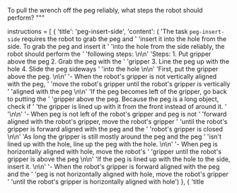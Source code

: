 
To pull the wrench off the peg reliably, what steps the robot should perform?
"""


instructions = [
    {
        'title': 'peg-insert-side',
        'content': (
            'The task `peg-insert-side` requires the robot to grab the peg and '
            'insert it into the hole from the side. To grab the peg and insert it '
            'into the hole from the side reliably, the robot should perform the '
            'following steps: \n\n'
            'Steps:  1. Put gripper above the peg  2. Grab the peg with the '
            'gripper  3. Line the peg up with the hole  4. Slide the peg sideways '
            'into the hole \n\n'
            'First, put the gripper above the peg. \n\n'
            '- When the robot\'s gripper is not vertically aligned with the peg, '
            'move the robot\'s gripper until the robot\'s gripper is vertically '
            'aligned with the peg \n\n'
            'If the peg becomes left of the gripper, go back to putting the '
            'gripper above the peg. Because the peg is a long object, check if '
            'the gripper is lined up with it from the front instead of around it. '
            '\n\n'
            '- When peg is not left of the robot\'s gripper and peg is not '
            'forward aligned with the robot\'s gripper, move the robot\'s gripper '
            'until the robot\'s gripper is forward aligned with the peg and the '
            'robot\'s gripper is closed \n\n'
            'As long the gripper is still mostly around the peg and the peg '
            'isn\'t lined up with the hole, line up the peg with the hole. \n\n'
            '- When peg is horizontally aligned with hole, move the robot\'s '
            'gripper until the robot\'s gripper is above the peg \n\n'
            'If the peg is lined up with the hole to the side, insert it. \n\n'
            '- When the robot\'s gripper is forward aligned with the peg and the '
            'peg is not horizontally aligned with hole, move the robot\'s gripper '
            'until the robot\'s gripper is horizontally aligned with hole')
    },
    {
        'title